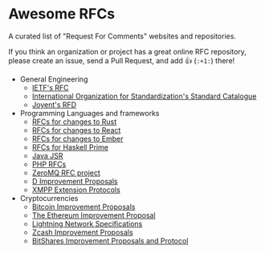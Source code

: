 # Awesome RFCs

A curated list of "Request For Comments" websites and repositories.

If you think an organization or project has a great online RFC repository, please create an issue, send a Pull Request, and add :+1: (`:+1:`) there!

* General Engineering
  * [IETF's RFC](https://www.rfc-editor.org/rfc-index.html)
  * [International Organization for Standardization's Standard Catalogue](https://www.iso.org/standards-catalogue/browse-by-ics.html)
  * [Joyent's RFD](https://github.com/joyent/rfd)
* Programming Languages and frameworks
  * [RFCs for changes to Rust](https://github.com/rust-lang/rfcs)
  * [RFCs for changes to React](https://github.com/reactjs/rfcs)
  * [RFCs for changes to Ember](https://github.com/emberjs/rfcs)
  * [RFCs for Haskell Prime](https://github.com/haskell/rfcs)
  * [Java JSR](https://jcp.org/en/jsr/all)
  * [PHP RFCs](https://wiki.php.net/rfc)
  * [ZeroMQ RFC project](https://github.com/zeromq/rfc)
  * [D Improvement Proposals](https://github.com/dlang/DIPs)
  * [XMPP Extension Protocols](https://xmpp.org/extensions/)
* Cryptocurrencies
  * [Bitcoin Improvement Proposals](https://github.com/bitcoin/bips)
  * [The Ethereum Improvement Proposal](https://github.com/ethereum/EIPs)
  * [Lightning Network Specifications](https://github.com/lightningnetwork/lightning-rfc) 
  * [Zcash Improvement Proposals](https://github.com/zcash/zips)
  * [BitShares Improvement Proposals and Protocol](https://github.com/bitshares/bsips)
